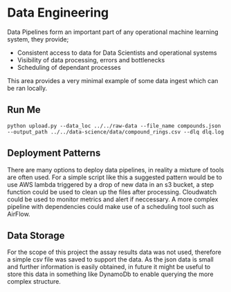 # Data Engineering
Data Pipelines form an important part of any operational machine learning system, they provide;

* Consistent access to data for Data Scientists and operational systems 
* Visibility of data processing, errors and bottlenecks
* Scheduling of dependant processes   

This area provides a very minimal example of some data ingest which can be ran locally. 

## Run Me
```
python upload.py --data_loc ../../raw-data --file_name compounds.json --output_path ../../data-science/data/compound_rings.csv --dlq dlq.log
```

## Deployment Patterns 
There are many options to deploy data pipelines, in reality a mixture of tools are often used. For a simple script like this a suggested pattern would be to use AWS lambda triggered by a drop of new data in an s3 bucket, a step function could be used to clean up the files after processing. Cloudwatch could be used to monitor metrics and alert if neccessary. A more complex pipeline with dependencies could make use of a scheduling tool such as AirFlow. 

## Data Storage
For the scope of this project the assay results data was not used, therefore a simple csv file was saved to support the data. As the json data is small and further information is easily obtained, in future it might be useful to store this data in something like DynamoDb to enable querying the more complex structure. 

